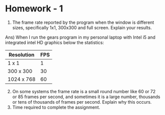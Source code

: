 # Homework - 1
1) The frame rate reported by the program when the window is different sizes, specifically 1x1, 300x300 and full screen. Explain your results.
   
Ans) When I run the gears program in my personal laptop with Intel i5 and integrated intel HD graphics below the statistics:  

| Resolution | FPS |  
|------------|-----|  
| 1 x 1      | 1   |  
| 300 x 300  | 30  |  
| 1024 x 768 | 60  |   
     
2) On some systems the frame rate is a small round number like 60 or 72 or 85 frames per second, and sometimes it is a large number, thousands or tens of thousands of frames per second. Explain why this occurs.  
3) Time required to complete the assignment.